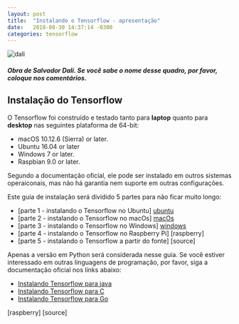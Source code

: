 ```yaml
---
layout: post
title:  "Instalando o Tensorflow - apresentação"
date:   2018-08-30 14:37:14 -0300
categories: tensorflow
---
```

![dali]({{"/assests/img/posts/salvadordali.jpg"}})
##### Obra de Salvador Dalí. Se você sabe o nome desse quadro, por favor, coloque nos comentários.

## Instalação do Tensorflow

O Tensorflow foi construído e testado tanto para **laptop** quanto para **desktop** nas seguintes plataforma de 64-bit:

* macOS 10.12.6 (Sierra) or later.
* Ubuntu 16.04 or later
* Windows 7 or later.
* Raspbian 9.0 or later.

Segundo a documentação oficial, ele pode ser instalado em outros sistemas operaiconais, mas não há garantia nem suporte em outras configurações.

Este guia de instalação será dividido 5 partes para não ficar muito longo:

* [parte 1 - instalando o Tensorflow no Ubuntu] [ubuntu]
* [parte 2 - instalando o Tensorflow no macOs] [macOs]
* [parte 3 - instalando o Tensorflow no Windows] [windows]
* [parte 4 - instalando o Tensorflow no Raspberry Pi] [raspberry]
* [parte 5 - instalando o Tensorflow a partir do fonte] [source]

Apenas a versão em Python será considerada nesse guia. Se você estiver interessado em outras linguagens de programação, por favor, siga a documentação oficial nos links abaixo:

* [Instalando Tensorflow para java][java]
* [Instalando Tensorflow para C][c]
* [Instalando Tensorflow para Go][Go]


[ubuntu]: https://wesinalves.github.io/tensorflow/2018/08/30/instalacao-ubuntu.html
[macOs]: https://wesinalves.github.io/tensorflow/2018/09/05/instalacao-mac.html
[windows]: https://wesinalves.github.io/tensorflow/2018/09/13/instalacao-windows.html
[raspberry]
[source]

[java]: https://www.tensorflow.org/install/install_java
[c]: https://www.tensorflow.org/install/install_c
[Go]: https://www.tensorflow.org/install/install_go



